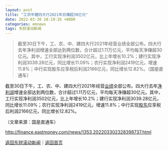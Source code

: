 ```yaml
---
layout: post
title: "工农中建四大行2021年日赚超30亿元"
date: 2022-03-30 18:19:26 +0800
categories: emnews
tags: 东财滚动新闻
---
```

> 截至30日下午，工、农、中、建四大行2021年经营业绩全部公布。四大行去年净利润增速全部达到两位数，合计超过1.11万亿元，平均每天净赚超30亿元。其中，工行实现净利润3502亿元，比上年增长10.2%；建行实现净利润3039.28亿元，同比增长11.09%；农行实现净利润2419亿元，增速11.8%；中行实现股东应享税后利润2166亿元，同比增长12.82%。（国是直通车）

<p>截至30日下午，工、农、中、建四大行2021年经营<span id="Info.3321"><a href="http://data.eastmoney.com/bbsj/" class="infokey">业绩</a></span>全部公布。四大行去年<span id="Info.3324"><a href="http://data.eastmoney.com/bbsj/" class="infokey">净利润</a></span>增速全部达到两位数，合计超过1.11万亿元，平均每天净赚超30亿元。其中，工行实现净利润3502亿元，比上年增长10.2%；建行实现净利润3039.28亿元，同比增长11.09%；农行实现净利润2419亿元，增速11.8%；中行实现<span id="Info.3286"><a href="http://data.eastmoney.com/gdfx/" class="infokey">股东</a></span>应享税后利润2166亿元，同比增长12.82%。</p><p class="em_media">（文章来源：国是直通车）</p>

<http://finance.eastmoney.com/news/1353,202203302328398737.html>

[返回东财滚动新闻](//finews.withounder.com/emnews/)｜[返回首页](//finews.withounder.com/)